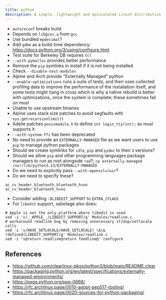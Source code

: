 ```yaml
---
title: python
description: A simple, lightweight and opinionated Linux® distribution based on musl libc and toybox
---
```


- `autoreconf` breaks build
- Depends on `libgcov.a` from `gcc`
- Use bundled `mpdecimal`?
- Add `gdbm` as a build-time dependency: https://docs.python.org/3/using/configure.html
- Test suite for Berkeley DB requires `tcl`
- `--with-pymalloc` provides better performance
- Remove the `pip` symlinks in install if it is not being installed
- Check `--disable-test-modules`
- Alpine and Arch provide "Externally Managed" python
- `--enable-optimizations` runs a suite of tests, and then uses collected profiling data to improve the performance of the installation itself, and some tests might hang in cross which is why a native rebuild is better with optimizations, once the system is complete; these sometimes fail on musl
- Unable to use upstream binaries
- Alpine uses stack size patches to avoid segfaults with `sys.getrecursionlimit()`
- Adelie patches `posixmodule.h` to define `int login_tty(int);` as musl supports it
- `--with-system-ffi` has been deprecated
- No need to provide an `EXTERNALLY-MANAGED` file as we want users to use `pip` to manage python packages
- Should we create symlinks for `idle`, `pip` and `pydoc` to their `3` versions?
- Should we allow `pip` and other programming languages package managers to run as root alongside `rad`?; `cp externally-managed /usr/lib/python3.13/EXTERNALLY-MANAGED`
- Do we need to explicitly pass `--with-openssl=/usr`?
- Do we need to specify these?
```
ac_cv_header_bluetooth_bluetooth_h=no
ac_cv_header_bluetooth_h=no
```
- Consider adding `-DLIBEDIT_SUPPORT` to `EXTRA_CFLAGS`
- For `libedit` support, sabotage also does:
```
# Apple is not the only platform where libedit is used
sed -i 's/__APPLE__/LIBEDIT_SUPPORT/g' Modules/readline.c
# workaround readline bug by removing unnecessary strdup/setlocale calls
sed -i 's/HAVE_SETLOCALE/HAVE_SETLOCALE) \&\& !defined(LIBEDIT_SUPPORT/g' Modules/readline.c
sed -i 's@return readline@return feedline@' configure
```

## References
- https://github.com/clearlinux-pkgs/python3/blob/main/README.clear
- https://packaging.python.org/en/latest/specifications/externally-managed-environments/
- https://peps.python.org/pep-0668/
- https://rfc.archlinux.page/0010-adopt-pep517-tooling/
- https://rfc.archlinux.page/0020-sources-for-python-packaging/
